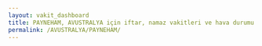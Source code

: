 ```yaml
---
layout: vakit_dashboard
title: PAYNEHAM, AVUSTRALYA için iftar, namaz vakitleri ve hava durumu - ilçe/eyalet seç
permalink: /AVUSTRALYA/PAYNEHAM/
---
```


<script type="text/javascript">
  var GLOBAL_COUNTRY = 'AVUSTRALYA';
  var GLOBAL_CITY = 'PAYNEHAM';
  var GLOBAL_STATE = '';
  var lat = 72;
  var lon = 21;
</script>
